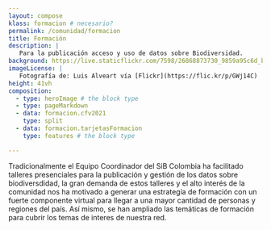 ```yaml
---
layout: compose
klass: formacion # necesario?
permalink: /comunidad/formacion
title: Formación
description: |
   Para la publicación acceso y uso de datos sobre Biodiversidad.
background: https://live.staticflickr.com/7598/26868873730_9859a95c6d_b.jpg
imageLicense: |
   Fotografía de: Luis Alveart vía [Flickr](https://flic.kr/p/GWj14C)
height: 41vh
composition:
  - type: heroImage # the block type
  - type: pageMarkdown
  - data: formacion.cfv2021
    type: split
  - data: formacion.tarjetasFormacion
    type: features # the block type

---
```


Tradicionalmente el Equipo Coordinador del SiB Colombia ha facilitado talleres presenciales para la publicación y gestión de los datos sobre biodiversdidad, la gran demanda de estos talleres y el alto interés de la comunidad nos ha motivado a generar una estrategía de formación con un fuerte componente virtual para llegar a una mayor cantidad de personas y regiones del país. Así mismo, se han ampliado las temáticas de formación para cubrir los temas de interes de nuestra red.
